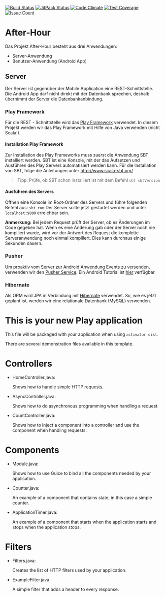 ﻿[![Build Status](https://travis-ci.com/eluchsinger/After-Hour.svg?token=qGdUXq6yMCLLxngwYqhT&branch=master)](https://travis-ci.com/eluchsinger/After-Hour)
 [![JitPack Status](https://jitpack.io/v/eluchsinger/After-Hour-Shared.svg)](https://jitpack.io/#eluchsinger/After-Hour-Shared)
 [![Code Climate](https://codeclimate.com/repos/58e3bdb881e1cb040f00046d/badges/81c8ec9bfaf7055fd482/gpa.svg)](https://codeclimate.com/repos/58e3bdb881e1cb040f00046d/feed)
 [![Test Coverage](https://codeclimate.com/repos/58e3bdb881e1cb040f00046d/badges/81c8ec9bfaf7055fd482/coverage.svg)](https://codeclimate.com/repos/58e3bdb881e1cb040f00046d/coverage)
 [![Issue Count](https://codeclimate.com/repos/58e3bdb881e1cb040f00046d/badges/81c8ec9bfaf7055fd482/issue_count.svg)](https://codeclimate.com/repos/58e3bdb881e1cb040f00046d/feed)


# After-Hour
Das Projekt After-Hour besteht aus drei Anwendungen: 
- Server-Anwendung
- Benutzer-Anwendung (Android App)

## Server
Der Server ist gegenüber der Mobile Application eine REST-Schnittstelle. Die Android App darf nicht direkt mit der Datenbank sprechen, deshalb übernimmt der Server die Datenbankanbindung.

### Play Framework
Für die REST - Schnittstelle wird das [Play Framework](https://playframework.com/) verwendet. In diesem Projekt werden wir das Play Framework mit Hilfe von Java verwenden (nicht Scala!).

#### Installation Play Framework
Zur Installation des Play Frameworks muss zuerst die Anwendung SBT installiert werden. SBT ist eine Konsole, mit der das Aufsetzen und Ausführen des Play Servers automatisiert werden kann. 
Für die Installation von SBT, folge die Anleitungen unter http://www.scala-sbt.org/
>   Tipp: Prüfe, ob SBT schon installiert ist mit dem Befehl ```sbt sbtVersion```

#### Ausführen des Servers
Öffnen eine Konsole im Root-Ordner des Servers und führe folgenden Befehl aus: `sbt run`
Der Server sollte jetzt gestartet werden und unter `localhost:9000` erreichbar sein.

**Anmerkung:** Bei jedem Request prüft der Server, ob es Änderungen im Code gegeben hat. Wenn es eine Änderung gab oder der Server noch nie kompiliert wurde, wird vor der Antwort des Request die komplette Serveranwendung noch einmal kompiliert. Dies kann durchaus einige Sekunden dauern.

### Pusher
Um proaktiv vom Server zur Android Anwendung Events zu versenden, verwenden wir den [Pusher Service](https://pusher.com/). Ein Android Tutorial ist [hier](https://pusher.com/docs/android_quick_start) verfügbar.

### Hibernate
Als ORM wird JPA in Verbindung mit [Hibernate](http://hibernate.org/orm/) verwendet. So, wie es jetzt geplant ist, werden wir eine relationale Datenbank (MySQL) verwenden. 


This is your new Play application
=================================

This file will be packaged with your application when using `activator dist`.

There are several demonstration files available in this template.

Controllers
===========

- HomeController.java:

  Shows how to handle simple HTTP requests.

- AsyncController.java:

  Shows how to do asynchronous programming when handling a request.

- CountController.java:

  Shows how to inject a component into a controller and use the component when
  handling requests.

Components
==========

- Module.java:

  Shows how to use Guice to bind all the components needed by your application.

- Counter.java:

  An example of a component that contains state, in this case a simple counter.

- ApplicationTimer.java:

  An example of a component that starts when the application starts and stops
  when the application stops.

Filters
=======

- Filters.java:

  Creates the list of HTTP filters used by your application.

- ExampleFilter.java

  A simple filter that adds a header to every response.
